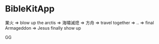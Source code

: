 # BibleKitApp

業火 => blow up the arctis => 海嘯滅熄 => 方舟 => travel together => .. => final Armageddon => Jesus finally show up 

GG
